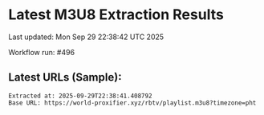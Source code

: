 # Latest M3U8 Extraction Results

Last updated: Mon Sep 29 22:38:42 UTC 2025

Workflow run: #496

## Latest URLs (Sample):
```
Extracted at: 2025-09-29T22:38:41.408792
Base URL: https://world-proxifier.xyz/rbtv/playlist.m3u8?timezone=pht

```
